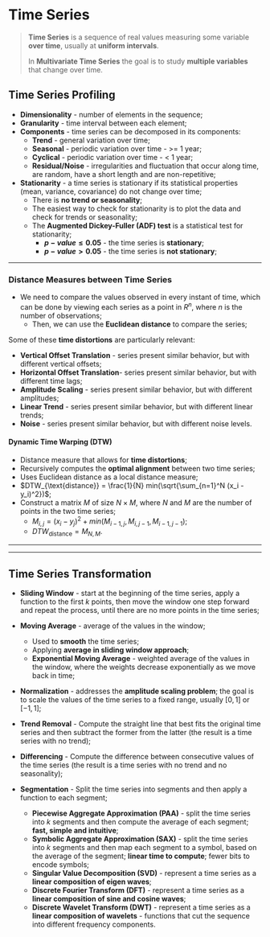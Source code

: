 # Time Series

> **Time Series** is a sequence of real values measuring some variable **over time**, usually at **uniform intervals**.
>
> In **Multivariate Time Series** the goal is to study **multiple variables** that change over time.

## Time Series Profiling

* **Dimensionality** - number of elements in the sequence;
* **Granularity** - time interval between each element; 
* **Components** - time series can be decomposed in its components:
  * **Trend** - general variation over time;
  * **Seasonal** - periodic variation over time - >= 1 year;
  * **Cyclical** - periodic variation over time - < 1 year;
  * **Residual/Noise** - irregularities and fluctuation that occur along time, are random, have a short length and are non-repetitive;
* **Stationarity** - a time series is stationary if its statistical properties (mean, variance, covariance) do not change over time;
  * There is **no trend or seasonality**;
  * The easiest way to check for stationarity is to plot the data and check for trends or seasonality;
  * The **Augmented Dickey-Fuller (ADF) test** is a statistical test for stationarity;
    * **$p-value \leq 0.05$** - the time series is **stationary**;
    * **$p-value > 0.05$** - the time series is **not stationary**;

---

### Distance Measures between Time Series

* We need to compare the values observed in every instant of time, which can be done by viewing each series as a point in $R^n$, where $n$ is the number of observations;
  * Then, we can use the **Euclidean distance** to compare the series;

Some of these **time distortions** are particularly relevant:

* **Vertical Offset Translation** - series present similar behavior, but with different vertical offsets;
* **Horizontal Offset Translation**- series present similar behavior, but with different time lags;
* **Amplitude Scaling** - series present similar behavior, but with different amplitudes;
* **Linear Trend** - series present similar behavior, but with different linear trends;
* **Noise** - series present similar behavior, but with different noise levels.

#### Dynamic Time Warping (DTW)

* Distance measure that allows for **time distortions**;
* Recursively computes the **optimal alignment** between two time series;
* Uses Euclidean distance as a local distance measure;
* $DTW_{\text{distance}} = \frac{1}{N} min(\sqrt{\sum_{n=1}^N (x_i - y_i)^2})$;
* Construct a matrix $M$ of size $N \times M$, where $N$ and $M$ are the number of points in the two time series;
  * $M_{i,j} = (x_i - y_j)^2 + min(M_{i-1, j}, M_{i, j-1}, M_{i-1, j-1})$;
  * $DTW_{\text{distance}} = M_{N, M}$.

---
---

## Time Series Transformation

* **Sliding Window** - start at the beginning of the time series, apply a function to the first $k$ points, then move the window one step forward and repeat the process, until there are no more points in the time series;

* **Moving Average** - average of the values in the window;
  * Used to **smooth** the time series;
  * Applying **average in sliding window approach**;
  * **Exponential Moving Average** - weighted average of the values in the window, where the weights decrease exponentially as we move back in time;

* **Normalization** - addresses the **amplitude scaling problem**; the goal is to scale the values of the time series to a fixed range, usually $[0, 1]$ or $[-1, 1]$;

* **Trend Removal** - Compute the straight line that best fits the original time series and then subtract the former from the latter (the result is a time series with no trend);

* **Differencing** - Compute the difference between consecutive values of the time series (the result is a time series with no trend and no seasonality);

* **Segmentation** - Split the time series into segments and then apply a function to each segment;
  * **Piecewise Aggregate Approximation (PAA)** - split the time series into $k$ segments and then compute the average of each segment; **fast, simple and intuitive**;
  * **Symbolic Aggregate Approximation (SAX)** - split the time series into $k$ segments and then map each segment to a symbol, based on the average of the segment; **linear time to compute**; fewer bits to encode symbols;
  * **Singular Value Decomposition (SVD)** - represent a time series as a **linear composition of eigen waves**;
  * **Discrete Fourier Transform (DFT)** - represent a time series as a **linear composition of sine and cosine waves**;
  * **Discrete Wavelet Transform (DWT)** - represent a time series as a **linear composition of wavelets** - functions that cut the sequence into different frequency components.